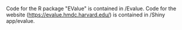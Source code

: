 Code for the R package "EValue" is contained in /Evalue. 
Code for the website (https://evalue.hmdc.harvard.edu/) is contained in /Shiny app/evalue.
